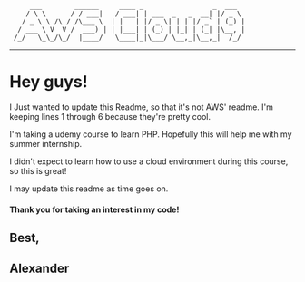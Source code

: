          ___        ______     ____ _                 _  ___  
        / \ \      / / ___|   / ___| | ___  _   _  __| |/ _ \ 
       / _ \ \ /\ / /\___ \  | |   | |/ _ \| | | |/ _` | (_) |
      / ___ \ V  V /  ___) | | |___| | (_) | |_| | (_| |\__, |
     /_/   \_\_/\_/  |____/   \____|_|\___/ \__,_|\__,_|  /_/ 
 ----------------------------------------------------------------- 


# Hey guys! 

I Just wanted to update this Readme, so that it's not AWS' readme.
I'm keeping lines 1 through 6 because they're pretty cool.

I'm taking a udemy course to learn PHP. Hopefully this will help me 
with my summer internship.

I didn't expect to learn how to use a cloud environment during this course, so this is great!


I may update this readme as time goes on. 


#### Thank you for taking an interest in my code!


## Best,

##     Alexander
